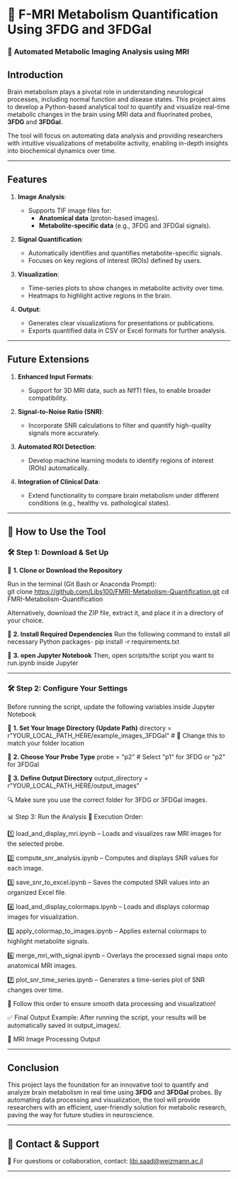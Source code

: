 # 🧬 **F-MRI Metabolism Quantification Using 3FDG and 3FDGal**  
### 🔬 **Automated Metabolic Imaging Analysis using MRI**  
## **Introduction**
Brain metabolism plays a pivotal role in understanding neurological processes, including normal function and disease states. This project aims to develop a Python-based analytical tool to quantify and visualize real-time metabolic changes in the brain using MRI data and fluorinated probes, **3FDG** and **3FDGal**.

The tool will focus on automating data analysis and providing researchers with intuitive visualizations of metabolite activity, enabling in-depth insights into biochemical dynamics over time.

---

## **Features**
1. **Image Analysis**:
   - Supports TIF image files for:
     - **Anatomical data** (proton-based images).
     - **Metabolite-specific data** (e.g., 3FDG and 3FDGal signals).

2. **Signal Quantification**:
   - Automatically identifies and quantifies metabolite-specific signals.
   - Focuses on key regions of interest (ROIs) defined by users.

3. **Visualization**:
   - Time-series plots to show changes in metabolite activity over time.
   - Heatmaps to highlight active regions in the brain.

4. **Output**:
   - Generates clear visualizations for presentations or publications.
   - Exports quantified data in CSV or Excel formats for further analysis.

---

## **Future Extensions**
1. **Enhanced Input Formats**:
   - Support for 3D MRI data, such as NIfTI files, to enable broader compatibility.

2. **Signal-to-Noise Ratio (SNR)**:
   - Incorporate SNR calculations to filter and quantify high-quality signals more accurately.

3. **Automated ROI Detection**:
   - Develop machine learning models to identify regions of interest (ROIs) automatically.

4. **Integration of Clinical Data**:
   - Extend functionality to compare brain metabolism under different conditions (e.g., healthy vs. pathological states).

---
## 🎯 How to Use the Tool  

### 🛠 Step 1: Download & Set Up  

🔹 **1. Clone or Download the Repository**  

Run in the terminal (Git Bash or Anaconda Prompt):  
git clone https://github.com/Libs100/FMRI-Metabolism-Quantification.git
cd FMRI-Metabolism-Quantification

Alternatively, download the ZIP file, extract it, and place it in a directory of your choice.

🔹 **2.  Install Required Dependencies** 
Run the following command to install all necessary Python packages- pip install -r requirements.txt

🔹 **3. open Jupyter Notebook**
Then, open scripts/the script you want to run.ipynb inside Jupyter


---


### 🛠 **Step 2: Configure Your Settings** 
Before running the script, update the following variables inside Jupyter Notebook

🔹 **1. Set Your Image Directory (Update Path)**
directory = r"YOUR_LOCAL_PATH_HERE/example_images_3FDGal"  # 🔄 Change this to match your folder location

🔹 **2. Choose Your Probe Type**
probe = "p2"  # Select "p1" for 3FDG or "p2" for 3FDGal

🔹 **3. Define Output Directory**
output_directory = r"YOUR_LOCAL_PATH_HERE/output_images"

🔍 Make sure you use the correct folder for 3FDG or 3FDGal images.

📊 Step 3: Run the Analysis
🔹 Execution Order:

1️⃣ load_and_display_mri.ipynb – Loads and visualizes raw MRI images for the selected probe.

2️⃣ compute_snr_analysis.ipynb – Computes and displays SNR values for each image.

3️⃣ save_snr_to_excel.ipynb – Saves the computed SNR values into an organized Excel file.

4️⃣ load_and_display_colormaps.ipynb – Loads and displays colormap images for visualization.

5️⃣ apply_colormap_to_images.ipynb – Applies external colormaps to highlight metabolite signals.

6️⃣ merge_mri_with_signal.ipynb – Overlays the processed signal maps onto anatomical MRI images.

7️⃣ plot_snr_time_series.ipynb – Generates a time-series plot of SNR changes over time.

🚀 Follow this order to ensure smooth data processing and visualization!

✅ Final Output Example:
After running the script, your results will be automatically saved in output_images/.

🔹 MRI Image Processing Output

---

## **Conclusion**
This project lays the foundation for an innovative tool to quantify and analyze brain metabolism in real time using **3FDG** and **3FDGal** probes. By automating data processing and visualization, the tool will provide researchers with an efficient, user-friendly solution for metabolic research, paving the way for future studies in neuroscience.


---

## **📧 Contact & Support**
📩 For questions or collaboration, contact:
libi.saad@weizmann.ac.il

---

